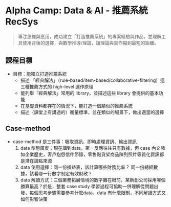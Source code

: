 # Alpha Camp: Data & AI - 推薦系統 RecSys

> 專注思維與應用，成功建立「打造推薦系統」的專案經驗與作品，並理解工具使用背後的選擇，與數學推導/理論，讓理論與實作縮到最短的距離。

## 課程目標
- 目標：能獨立打造推薦系統
    - 描述 「經典解法」（rule-based/item-based/collaborative-filtering）這三種推薦方式的 high-level 運作原理
    - 能列舉「經典解法」常用的 library，並描述這些 library 會提供的基本功能
    - 在基礎資料都存在的情況下，能打造一個類似的推薦系統
    - 描述（課堂上有講過的）衡量標準，並在類似的場景下，做出適當的選擇


## Case-method 
- case-method 是三件事：吸取資訊、即時處理資訊、輸出資訊
    1. data 型態廣度：現在講到data，第一反應往往只有數據，但 case 內文諸如企業歷史，客戶抱怨信件節錄，零售點貨架商品陳列照片等質化資訊都是潛在論點來源
    2. data 使用選擇：同一份損益表，該計算哪些財務比率？ 同一份總經數據，該看哪一行數字制定有效財政？
    3. data 解讀方式：三個業務拓展情境的數字攤在眼前，某新創公司採用哪個勝算最高？於是，整套 case study 學習過程可協助一併理解從問題出發，每個思考步驟需要參考什麼data，data 有什麼限制，不同解讀方式又如何影響決策
